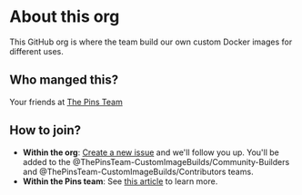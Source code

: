 # About this org
This GitHub org is where the team build our own custom Docker images for different uses.

## Who manged this?

Your friends at [The Pins Team](https://github.com/MadeByThePinsHub)

## How to join?
* **Within the org**: [Create a new issue](https://github.com/ThePinsTeam-CustomImageBuilds/README/issues/new) and we'll follow you up. You'll be added to the
@ThePinsTeam-CustomImageBuilds/Community-Builders and @ThePinsTeam-CustomImageBuilds/Contributors teams.
* **Within the Pins team**: See [this article](https://medium.com/thepinsteam-blog/join-thepinsteam-c0e37812c307) to learn more.
